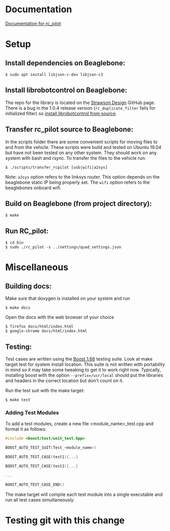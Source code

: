# Documentation
[Documentation for rc_pilot](http://www-personal.umich.edu/~ghaggin/rc_pilot/)

# Setup
## Install dependencies on Beaglebone:

```shell
$ sudo apt install libjson-c-dev libjson-c3
```

## Install librobotcontrol on Beaglebone:

The repo for the library is located on the [Strawson Design](https://github.com/StrawsonDesign/librobotcontrol) GitHub page. There is a bug in the 1.0.4 release version (```rc_duplicate_filter``` fails for initialized filter) so [install librobotcontrol from source](http://strawsondesign.com/docs/librobotcontrol/installation.html).


## Transfer rc_pilot source to Beaglebone:
In the scripts folder there are some convenient scripts for moving files to and from the vehicle.  These scripts were build and tested on Ubuntu 19.04 but have not been tested on any other system.  They should work on any system with bash and rsync.  To transfer the files to the vehicle run:

```shell
$ ./scripts/transfer_rcpilot [usb|wifi|a2sys]
```

Note: ```a2sys``` option refers to the linksys router.  This option depends on the beaglebone static IP being properly set.  The ```wifi``` option refers to the beaglebones onboard wifi.

## Build on Beaglebone (from project directory):

```shell
$ make
```

## Run RC_pilot:

```shell
$ cd bin
$ sudo ./rc_pilot -s ../settings/quad_settings.json
```

# Miscellaneous
## Building docs:

Make sure that doxygen is installed on your system and run

``` shell
$ make docs
```

Open the docs with the web browser of your choice

```shell
$ firefox docs/html/index.html
$ google-chrome docs/html/index.html
```

## Testing:
Test cases are written using the [Boost 1.66](https://www.boost.org/users/history/version_1_66_0.html) testing suite.  Look at make target test for system install location.  This suite is not written with portability in mind so it may take some tweaking to get it to work right now.  Typically, installing boost with the option ```--prefix=/usr/local``` should put the libraries and headers in the correct location but don't count on it.

Run the test suit with the make target:
```shell
$ make test
```

### Adding Test Modules

To add a test modules, create a new file <module_name>_test.cpp and format it as follows:

```c++
#include <boost/test/unit_test.hpp>

BOOST_AUTO_TEST_SUIT(Test_<module_name>)

BOOST_AUTO_TEST_CASE(test1){...}

BOOST_AUTO_TEST_CASE(test2){...}

...

BOOST_AUTO_TEST_CASE_END()
```

The make target will compile each test module into a single executable and run all test cases simultaneously.

# Testing git with this change
